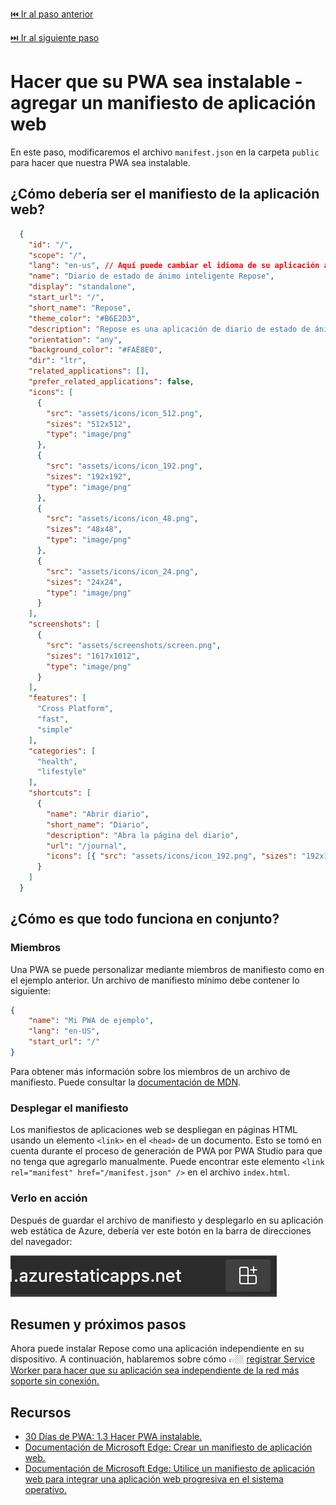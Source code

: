 [⏮️ Ir al paso anterior](3-despliegue-en-Azure.md)

[⏭️ Ir al siguiente paso](5-registrar-trabajador-de-servicio.md)

# Hacer que su PWA sea instalable - agregar un manifiesto de aplicación web

En este paso, modificaremos el archivo `manifest.json` en la carpeta `public` para hacer que nuestra PWA sea instalable.

## ¿Cómo debería ser el manifiesto de la aplicación web?

```json
  {
    "id": "/",
    "scope": "/",
    "lang": "en-us", // Aquí puede cambiar el idioma de su aplicación ante la instalación de la aplicación. Tome en cuenta que cada idioma requiere un archivo de traducción.
    "name": "Diario de estado de ánimo inteligente Repose",
    "display": "standalone",
    "start_url": "/",
    "short_name": "Repose",
    "theme_color": "#B6E2D3",
    "description": "Repose es una aplicación de diario de estado de ánimo inteligente que le permite registrar sus pensamientos y emociones diarias.",
    "orientation": "any",
    "background_color": "#FAE8E0",
    "dir": "ltr",
    "related_applications": [],
    "prefer_related_applications": false,
    "icons": [
      {
        "src": "assets/icons/icon_512.png",
        "sizes": "512x512",
        "type": "image/png"
      },
      {
        "src": "assets/icons/icon_192.png",
        "sizes": "192x192",
        "type": "image/png"
      },
      {
        "src": "assets/icons/icon_48.png",
        "sizes": "48x48",
        "type": "image/png"
      },
      {
        "src": "assets/icons/icon_24.png",
        "sizes": "24x24",
        "type": "image/png"
      }
    ],
    "screenshots": [
      {
        "src": "assets/screenshots/screen.png",
        "sizes": "1617x1012",
        "type": "image/png"
      }
    ],
    "features": [
      "Cross Platform",
      "fast",
      "simple"
    ],
    "categories": [
      "health",
      "lifestyle"
    ],
    "shortcuts": [
      {
        "name": "Abrir diario",
        "short_name": "Diario",
        "description": "Abra la página del diario",
        "url": "/journal",
        "icons": [{ "src": "assets/icons/icon_192.png", "sizes": "192x192" }]
      }
    ]
  }
```

## ¿Cómo es que todo funciona en conjunto?

### Miembros

Una PWA se puede personalizar mediante miembros de manifiesto como en el ejemplo anterior. Un archivo de manifiesto mínimo debe contener lo siguiente:

```json
{
    "name": "Mi PWA de ejemplo",
    "lang": "en-US",
    "start_url": "/"
}
```

Para obtener más información sobre los miembros de un archivo de manifiesto. Puede consultar la [documentación de MDN](https://developer.mozilla.org/docs/Web/Manifest#members).

### Desplegar el manifiesto

Los manifiestos de aplicaciones web se despliegan en páginas HTML usando un elemento `<link>` en el `<head>` de un documento. Esto se tomó en cuenta durante el proceso de generación de PWA por PWA Studio para que no tenga que agregarlo manualmente. Puede encontrar este elemento `<link rel="manifest" href="/manifest.json" />` en el archivo `index.html`.

### Verlo en acción

Después de guardar el archivo de manifiesto y desplegarlo en su aplicación web estática de Azure, debería ver este botón en la barra de direcciones del navegador:

![Install Repose PWA](../../images/4-install.png)

## Resumen y próximos pasos

Ahora puede instalar Repose como una aplicación independiente en su dispositivo. A continuación, hablaremos sobre cómo 👉🏼 [registrar Service Worker para hacer que su aplicación sea independiente de la red más soporte sin conexión.](5-registrar-trabajador-de-servicio.md)

## Recursos
- [30 Días de PWA: 1.3 Hacer PWA instalable.](https://aka.ms/learn-pwa/workshop/30days-1.3)
- [Documentación de Microsoft Edge: Crear un manifiesto de aplicación web.](https://aka.ms/learn-pwa/workshop/docs.microsoft.com/microsoft-edge/progressive-web-apps-chromium/how-to/#step-2---create-a-web-app-manifest-es)
- [Documentación de Microsoft Edge: Utilice un manifiesto de aplicación web para integrar una aplicación web progresiva en el sistema operativo.](https://aka.ms/learn-pwa/workshop/docs.microsoft.com/microsoft-edge/progressive-web-apps-chromium/how-to/web-app-manifests)
